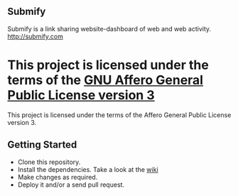 ## Submify

Submify is a link sharing website-dashboard of web and web activity. 
http://submify.com

This project is licensed under the terms of the [GNU Affero General Public License version 3](http://www.gnu.org/licenses/agpl-3.0.html)
=======
This project is licensed under the terms of the Affero General Public License version 3.

## Getting Started

- Clone this repository.
- Install the dependencies. Take a look at the [wiki](https://github.com/vysakh0/submify/wiki)
- Make changes as required.
- Deploy it and/or a send pull request.

